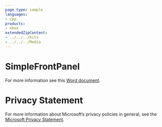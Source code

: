 ```yaml
---
page_type: sample
languages:
- cpp
products:
- xbox
extendedZipContent:
- ../../../Kits
- ../../../Media
---
```

# SimpleFrontPanel
For more information see this [Word document](Readme.docx).
# Privacy Statement
For more information about Microsoft’s privacy policies in general, see the [Microsoft Privacy Statement](https://privacy.microsoft.com/en-us/privacystatement/).
